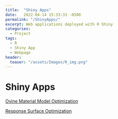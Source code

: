 ```yaml
---
title:  "Shiny Apps"
date:   2022-04-14 15:33:33 -0500
permalink: "/ShinyApps/"
excerpt: Web applications deployed with R Shiny
categories:
  - Project
tags:
  - R
  - Shiny App
  - Webpage
header:
  teaser: "/assets/Images/R_img.png"
---
```


# Shiny Apps
[Ovine Material Model Optimization](https://inglis-lu-orthomech.shinyapps.io/Mtl_Opt_Vis/)

[Response Surface Optimization](https://inglis-lu-orthomech.shinyapps.io/Resp_Surf_Opt/)
